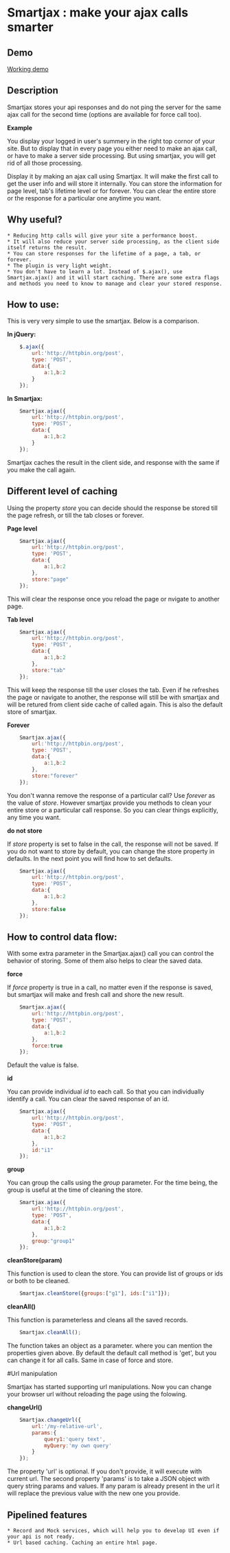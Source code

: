 # Smartjax : make your ajax calls smarter

## Demo
[Working demo](http://www.voidcanvas.com/demo/1339smartjax-demo/)

## Description
Smartjax stores your api responses and do not ping the server for the same ajax call for the second time (options are available for force call too).

**Example**

You display your logged in user's summery in the right top cornor of your site. But to display that in every page you either need to make an ajax call, or have to make a server side processing. But using smartjax, you will get rid of all those processing.

Display it by making an ajax call using Smartjax. It will make the first call to get the user info and will store it internally. You can store the information for page level, tab's lifetime level or for forever. You can clear the entire store or the response for a particular one anytime you want.

## Why useful?

	* Reducing http calls will give your site a performance boost.
	* It will also reduce your server side processing, as the client side itself returns the result.
	* You can store responses for the lifetime of a page, a tab, or forever.
	* The plugin is very light weight.
	* You don't have to learn a lot. Instead of $.ajax(), use Smartjax.ajax() and it will start caching. There are some extra flags and methods you need to know to manage and clear your stored response.


## How to use:
This is very very simple to use the smartjax. Below is a comparison.

**In jQuery:**

```javascript
	$.ajax({
		url:'http://httpbin.org/post',
		type: 'POST',
		data:{
			a:1,b:2
		}
	});
```

**In Smartjax:**

```javascript
	Smartjax.ajax({
		url:'http://httpbin.org/post',
		type: 'POST',
		data:{
			a:1,b:2
		}
	});
```

Smartjax caches the result in the client side, and response with the same if you make the call again.

## Different level of caching

Using the property *store* you can decide should the response be stored till the page refresh, or till the tab closes or forever.

**Page level**

```javascript
	Smartjax.ajax({
		url:'http://httpbin.org/post',
		type: 'POST',
		data:{
			a:1,b:2
		},
		store:"page"
	});
```

This will clear the response once you reload the page or nvigate to another page.

**Tab level**

```javascript
	Smartjax.ajax({
		url:'http://httpbin.org/post',
		type: 'POST',
		data:{
			a:1,b:2
		},
		store:"tab"
	});
```

This will keep the response till the user closes the tab. Even if he refreshes the page or navigate to another, the response will still be with smartjax and will be retured from client side cache of called again. This is also the default store of smartjax.

**Forever**

```javascript
	Smartjax.ajax({
		url:'http://httpbin.org/post',
		type: 'POST',
		data:{
			a:1,b:2
		},
		store:"forever"
	});
```

You don't wanna remove the response of a particular call? Use *forever* as the value of *store*. However smartjax provide you methods to clean your entire store or a particular call response. So you can clear things explicitly, any time you want.

**do not store**

If *store* property is set to false in the call, the response will not be saved. If you do not want to store by default, you can change the store property in defaults. In the next point you will find how to set defaults.

```javascript
	Smartjax.ajax({
		url:'http://httpbin.org/post',
		type: 'POST',
		data:{
			a:1,b:2
		},
		store:false
	});
```


## How to control data flow:

With some extra parameter in the Smartjax.ajax() call you can control the behavior of storing. Some of them also helps to clear the saved data.

**force**

If *force* property is true in a call, no matter even if the response is saved, but smartjax will make and fresh call and shore the new result.

```javascript
	Smartjax.ajax({
		url:'http://httpbin.org/post',
		type: 'POST',
		data:{
			a:1,b:2
		},
		force:true
	});
```
Default the value is false.

**id**

You can provide individual *id* to each call. So that you can individually identify a call. You can clear the saved response of an id.

```javascript
	Smartjax.ajax({
		url:'http://httpbin.org/post',
		type: 'POST',
		data:{
			a:1,b:2
		},
		id:"i1"
	});
```

**group**

You can group the calls using the *group* parameter. For the time being, the group is useful at the time of cleaning the store.

```javascript
	Smartjax.ajax({
		url:'http://httpbin.org/post',
		type: 'POST',
		data:{
			a:1,b:2
		},
		group:"group1"
	});
```

**cleanStore(param)**

This function is used to clean the store. You can provide list of groups or ids or both to be cleaned.

```javascript
	Smartjax.cleanStore({groups:["g1"], ids:["i1"]});
```


**cleanAll()**

This function is parameterless and cleans all the saved records.

```javascript
	Smartjax.cleanAll();
```

The function takes an object as a parameter. where you can mention the properties given above. By default the default call method is 'get', but you can change it for all calls. Same in case of force and store.


#Url manipulation

Smartjax has started supporting url manipulations. Now you can change your browser url without reloading the page using the folowing.

**changeUrl()**

```javascript
	Smartjax.changeUrl({
		url:'/my-relative-url',
		params:{
			query1:'query text',
			myQuery:'my own query'
		}
	});
```

The property 'url' is optional. If you don't provide, it will execute with current url. The second property 'params' is to take a JSON object with query string params and values. If any param is already present in the url it will replace the previous value with the new one you provide.


## Pipelined features

	* Record and Mock services, which will help you to develop UI even if your api is not ready.
	* Url based caching. Caching an entire html page.
